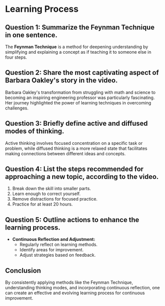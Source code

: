 # Learning Process

## Question 1: Summarize the Feynman Technique in one sentence.

The **Feynman Technique** is a method for deepening understanding by simplifying and explaining a concept as if teaching it to someone else in four steps.

## Question 2: Share the most captivating aspect of Barbara Oakley's story in the video.

Barbara Oakley's transformation from struggling with math and science to becoming an inspiring engineering professor was particularly fascinating. Her journey highlighted the power of learning techniques in overcoming challenges.

## Question 3: Briefly define active and diffused modes of thinking.

Active thinking involves focused concentration on a specific task or problem, while diffused thinking is a more relaxed state that facilitates making connections between different ideas and concepts.

## Question 4: List the steps recommended for approaching a new topic, according to the video.

1. Break down the skill into smaller parts.
2. Learn enough to correct yourself.
3. Remove distractions for focused practice.
4. Practice for at least 20 hours.

## Question 5: Outline actions to enhance the learning process.

- **Continuous Reflection and Adjustment:**
  - Regularly reflect on learning methods.
  - Identify areas for improvement.
  - Adjust strategies based on feedback.

## Conclusion
By consistently applying methods like the Feynman Technique, understanding thinking modes, and incorporating continuous reflection, one can create an effective and evolving learning process for continuous improvement.
